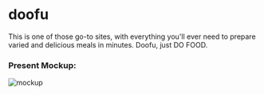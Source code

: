 # doofu
This is one of those go-to sites, with everything you'll ever need to prepare varied and delicious meals in minutes. Doofu, just DO FOOD.

### Present Mockup:
![mockup](https://user-images.githubusercontent.com/57044551/188308883-e1ae57a5-7118-46d1-80a6-25a1474178a2.png)
